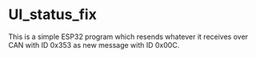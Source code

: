 # UI_status_fix

This is a simple ESP32 program which resends whatever it receives over CAN with ID 0x353 as new message with ID 0x00C.
